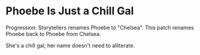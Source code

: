 # Phoebe Is Just a Chill Gal

Progression: Storytellers renames Phoebe to "Chelsea". This patch renames Phoebe back to Phoebe from Chelsea.

She's a chill gal; her name doesn't need to alliterate.